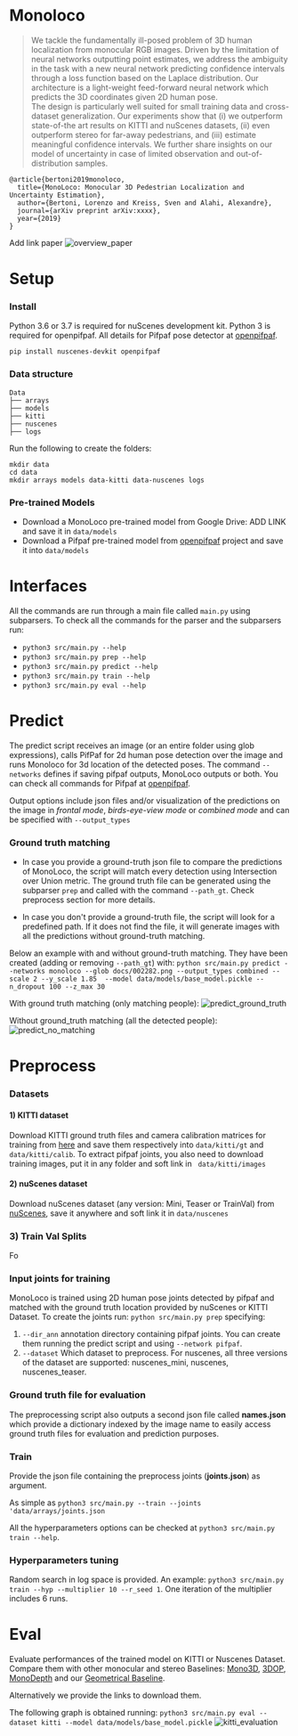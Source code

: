 # Monoloco

> We tackle the fundamentally ill-posed problem of 3D human localization from monocular RGB images. 
Driven by the limitation of neural networks outputting point estimates, 
we address the ambiguity in the task with a new neural network  predicting confidence intervals through a 
loss function based on the Laplace distribution. 
Our architecture  is a  light-weight feed-forward  neural network which  predicts the 3D  coordinates given 2D human pose.  
The design is particularly well suited for small training data and cross-dataset generalization. 
Our experiments show that (i) we outperform state-of-the art results on KITTI and nuScenes datasets, 
(ii) even outperform stereo for far-away pedestrians,  and (iii) estimate meaningful confidence intervals. 
We further share insights on our model of uncertainty in case of limited observation and out-of-distribution samples.

```
@article{bertoni2019monoloco,
  title={MonoLoco: Monocular 3D Pedestrian Localization and Uncertainty Estimation},
  author={Bertoni, Lorenzo and Kreiss, Sven and Alahi, Alexandre},
  journal={arXiv preprint arXiv:xxxx},
  year={2019}
}
```

Add link paper
![overview_paper](docs/pull.png)
# Setup

### Install
Python 3.6 or 3.7 is required for nuScenes development kit. Python 3 is required for openpifpaf. 
All details for Pifpaf pose detector at [openpifpaf](https://github.com/vita-epfl/openpifpaf).


```
pip install nuscenes-devkit openpifpaf
```
### Data structure

    Data         
    ├── arrays                 
    ├── models
    ├── kitti
    ├── nuscenes
    ├── logs
    

Run the following to create the folders:
```
mkdir data
cd data
mkdir arrays models data-kitti data-nuscenes logs
```

### Pre-trained Models
* Download a MonoLoco pre-trained model from Google Drive: ADD LINK and save it in `data/models`
* Download a Pifpaf pre-trained model from [openpifpaf](https://github.com/vita-epfl/openpifpaf) project 
and save it into `data/models`


# Interfaces
All the commands are run through a main file called `main.py` using subparsers.
To check all the commands for the parser and the subparsers run:

* `python3 src/main.py --help`
* `python3 src/main.py prep --help`
* `python3 src/main.py predict --help`
* `python3 src/main.py train --help`
* `python3 src/main.py eval --help`

              
# Predict
The predict script receives an image (or an entire folder using glob expressions), 
calls PifPaf for 2d human pose detection over the image
and runs Monoloco for 3d location of the detected poses.
The command `--networks` defines if saving pifpaf outputs, MonoLoco outputs or both.
You can check all commands for Pifpaf at [openpifpaf](https://github.com/vita-epfl/openpifpaf).


Output options include json files and/or visualization of the predictions on the image in *frontal mode*, 
*birds-eye-view mode* or *combined mode* and can be specified with `--output_types`


### Ground truth matching
* In case you provide a ground-truth json file to compare the predictions of MonoLoco,
 the script will match every detection using Intersection over Union metric. 
 The ground truth file can be generated using the subparser `prep` and called with the command `--path_gt`.
 Check preprocess section for more details.
 
* In case you don't provide a ground-truth file, the script will look for a predefined path. 
If it does not find the file, it will generate images
with all the predictions without ground-truth matching.

Below an example with and without ground-truth matching. They have been created (adding or removing `--path_gt`) with:
`python src/main.py predict --networks monoloco --glob docs/002282.png --output_types combined --scale 2 --y_scale 1.85 
--model data/models/base_model.pickle --n_dropout 100 --z_max 30`
 
With ground truth matching (only matching people):
![predict_ground_truth](docs/002282.png.combined_1.png)

Without ground_truth matching (all the detected people): 
![predict_no_matching](docs/002282.png.combined_2.png)

# Preprocess

### Datasets

#### 1) KITTI dataset
Download KITTI ground truth files and camera calibration matrices for training
from [here](http://www.cvlibs.net/datasets/kitti/eval_object.php?obj_benchmark=3d) and
save them respectively into `data/kitti/gt` and `data/kitti/calib`. 
To extract pifpaf joints, you also need to download training images, put it in any folder and soft link in `
data/kitti/images`

#### 2) nuScenes dataset
Download nuScenes dataset (any version: Mini, Teaser or TrainVal) from [nuScenes](https://www.nuscenes.org/download), 
save it anywhere and soft link it in `data/nuscenes`

### 3) Train Val Splits
Fo

### Input joints for training
MonoLoco is trained using 2D human pose joints detected by pifpaf and matched with the ground truth location provided by
nuScenes or KITTI Dataset. To create the joints run: `python src/main.py prep` specifying:
1. `--dir_ann` annotation directory containing pifpaf joints. You can create them running the predict script and using
`--network pifpaf`.
2. `--dataset` Which dataset to preprocess. For nuscenes, all three versions of the 
dataset are supported: nuscenes_mini, nuscenes, nuscenes_teaser.

### Ground truth file for evaluation
The preprocessing script also outputs a second json file called **names.json** which provide a dictionary indexed
by the image name to easily access ground truth files for evaluation and prediction purposes.







### Train
Provide the json file containing the preprocess joints (**joints.json**) as argument. 

As simple as `python3 src/main.py --train --joints 'data/arrays/joints.json`

All the hyperparameters options can be checked at `python3 src/main.py train --help`.

### Hyperparameters tuning
Random search in log space is provided. An example: `python3 src/main.py train --hyp --multiplier 10 --r_seed 1`.
One iteration of the multiplier includes 6 runs.

# Eval
Evaluate performances of the trained model on KITTI or Nuscenes Dataset. Compare them with other monocular 
and stereo Baselines: 
[Mono3D](http://3dimage.ee.tsinghua.edu.cn/cxz/mono3d), 
[3DOP](https://xiaozhichen.github.io/papers/nips15chen.pdf), 
[MonoDepth](https://arxiv.org/abs/1609.03677) and our 
[Geometrical Baseline](src/eval/geom_baseline.py).

Alternatively we provide the links to download them.


The following graph is obtained running:
`python3 src/main.py eval --dataset kitti --model data/models/base_model.pickle`
![kitti_evaluation](docs/results.png)

